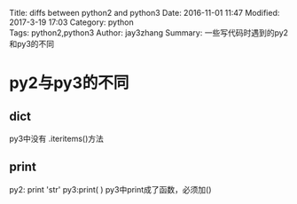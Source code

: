 Title: diffs between python2 and python3
Date: 2016-11-01 11:47
Modified: 2017-3-19 17:03 
Category: python  
Tags: python2,python3
Author: jay3zhang
Summary: 一些写代码时遇到的py2和py3的不同

# py2与py3的不同

## dict
py3中没有 .iteritems()方法


## print 
py2: print 'str'
py3:print( )
py3中print成了函数，必须加()


